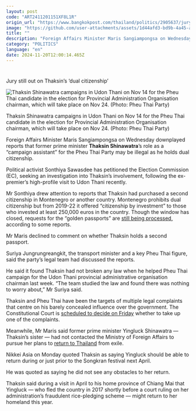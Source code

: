 ```yaml
---
layout: post
code: "ART2411201151XF8L1R"
origin_url: "https://www.bangkokpost.com/thailand/politics/2905637/jury-still-out-on-thaksins-dual-citizenship"
image: "https://github.com/user-attachments/assets/1d44afd3-bd9b-4a45-a573-918ffd50aa48"
title: ""
description: "Foreign Affairs Minister Maris Sangiampongsa on Wednesday downplayed reports that former prime minister  Thaksin Shinawatra ’s role as a “campaign assistant” for the Pheu Thai Party may be illegal as he holds dual citizenship."
category: "POLITICS"
language: "en"
date: 2024-11-20T12:00:14.465Z
---
```


# 

Jury still out on Thaksin’s ‘dual citizenship’

![Thaksin Shinawatra campaigns in Udon Thani on Nov 14 for the Pheu Thai candidate in the election for Provincial Administration Organisation chairman, which will take place on Nov 24. (Photo: Pheu Thai Party)](https://github.com/user-attachments/assets/3dae28e5-a942-4fea-80bf-ec00c4e91935)

Thaksin Shinawatra campaigns in Udon Thani on Nov 14 for the Pheu Thai candidate in the election for Provincial Administration Organisation chairman, which will take place on Nov 24. (Photo: Pheu Thai Party)

Foreign Affairs Minister Maris Sangiampongsa on Wednesday downplayed reports that former prime minister **Thaksin Shinawatra**’s role as a “campaign assistant” for the Pheu Thai Party may be illegal as he holds dual citizenship.

Political activist Sonthiya Sawasdee has petitioned the Election Commission (EC), seeking an investigation into Thaksin’s involvement, following the ex-premier’s high-profile visit to Udon Thani recently.

Mr Sonthiya drew attention to reports that Thaksin had purchased a second citizenship in Montenegro or another country. Montenegro prohibits dual citizenship but from 2019-22 it offered “citizenship by investment” to those who invested at least 250,000 euros in the country. Though the window has closed, requests for the “golden passports” are [still being processed,](https://visaguide.world/news/montenegro-continues-granting-golden-passports-despite-ending-scheme-a-year-ago/) according to some reports.

Mr Maris declined to comment on whether Thaksin holds a second passport.

Suriya Jungrungreangkit, the transport minister and a key Pheu Thai figure, said the party’s legal team had discussed the reports.

He said it found Thaksin had not broken any law when he helped Pheu Thai campaign for the Udon Thani provincial administrative organisation chairman last week. “The team studied the law and found there was nothing to worry about,” Mr Suriya said.

Thaksin and Pheu Thai have been the targets of multiple legal complaints that centre on his barely concealed influence over the government. The Constitutional Court is [scheduled to decide on Friday](https://www.bangkokpost.com/thailand/politics/2905167/thaksin-petition-is-dismissed-by-oag) whether to take up one of the complaints.

Meanwhile, Mr Maris said former prime minister Yingluck Shinawatra — Thaksin’s sister — had not contacted the Ministry of Foreign Affairs to pursue her plans to [return to Thailand](https://www.bangkokpost.com/thailand/politics/2904801/thaksin-expects-fugitive-sister-yingluck-to-return-by-april) from exile.

Nikkei Asia on Monday quoted Thaksin as saying Yingluck should be able to return during or just prior to the Songkran festival next April.

He was quoted as saying he did not see any obstacles to her return.

Thaksin said during a visit in April to his home province of Chiang Mai that Yingluck — who fled the country in 2017 shortly before a court ruling on her administration’s fraudulent rice-pledging scheme — might return to her homeland this year.
